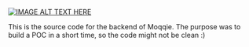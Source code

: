 [![IMAGE ALT TEXT HERE](https://img.youtube.com/vi/Ony3O-_zmT8/0.jpg)](https://www.youtube.com/watch?v=Ony3O-_zmT8)

This is the source code for
the backend of Moqqie. The
purpose was to build a POC in
a short time, so the code
might not be clean :)
